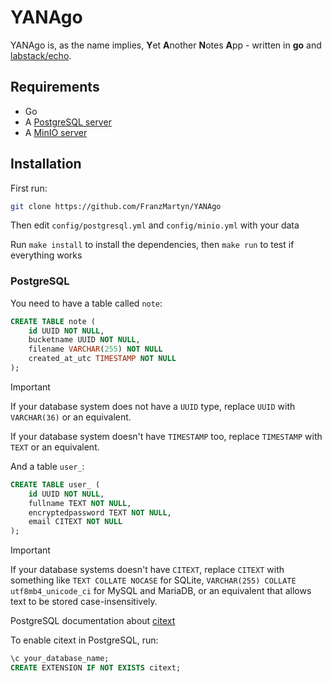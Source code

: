 # YANAgo

YANAgo is, as the name implies, **Y**et **A**nother **N**otes **A**pp - written in **go** and [labstack/echo](https://github.com/labstack/echo).

## Requirements

- Go
- A [PostgreSQL server](https://www.postgresql.org/download/)
- A [MinIO server](https://min.io/docs/minio/linux/operations/installation.html)

## Installation

First run:

```bash
git clone https://github.com/FranzMartyn/YANAgo
```

Then edit `config/postgresql.yml` and `config/minio.yml` with your data

Run `make install` to install the dependencies, then `make run` to test if everything works

### PostgreSQL

You need to have a table called `note`:

```sql
CREATE TABLE note (
    id UUID NOT NULL,
    bucketname UUID NOT NULL,
    filename VARCHAR(255) NOT NULL
    created_at_utc TIMESTAMP NOT NULL
);
```

> [!IMPORTANT]
> If your database system does not have a `UUID` type, replace `UUID` with `VARCHAR(36)` or an equivalent.
> 
> If your database system doesn't have `TIMESTAMP` too, replace `TIMESTAMP` with `TEXT` or an equivalent.

And a table `user_`:

```sql
CREATE TABLE user_ (
    id UUID NOT NULL,
    fullname TEXT NOT NULL,
    encryptedpassword TEXT NOT NULL,
    email CITEXT NOT NULL
);
```

> [!IMPORTANT]
> If your database systems doesn't have `CITEXT`, replace `CITEXT` with something like `TEXT COLLATE NOCASE` for SQLite, `VARCHAR(255) COLLATE utf8mb4_unicode_ci` for MySQL and MariaDB, or an equivalent that allows text to be stored case-insensitively.

PostgreSQL documentation about [citext](https://www.postgresql.org/docs/current/citext.html)

To enable citext in PostgreSQL, run:

```sql
\c your_database_name;
CREATE EXTENSION IF NOT EXISTS citext;
```
